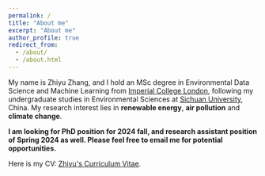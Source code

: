 ```yaml
---
permalink: /
title: "About me"
excerpt: "About me"
author_profile: true
redirect_from: 
  - /about/
  - /about.html
---
```


My name is Zhiyu Zhang, and I hold an MSc degree in Environmental Data Science and Machine Learning from [Imperial College London](https://www.imperial.ac.uk/), following my undergraduate studies in Environmental Sciences at [Sichuan University](https://en.scu.edu.cn/), China. My research interest lies in **renewable energy**, **air pollution** and **climate change**. 

**I am looking for PhD position for 2024 fall, and research assistant position of Spring 2024 as well. Please feel free to email me for potential opportunities.**

Here is my CV: [Zhiyu's Curriculum Vitae](../assets/CV_ZhangZhiyu.pdf).

 

